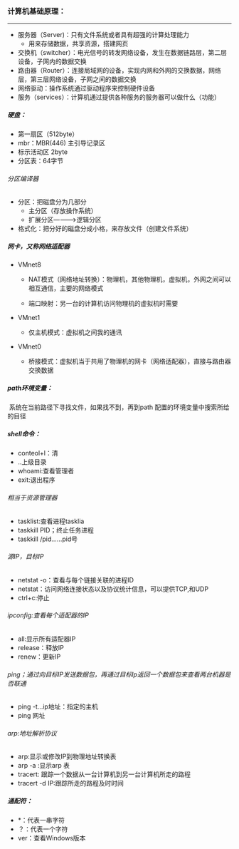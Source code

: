### 计算机基础原理：

------

- 服务器（Server)：只有文件系统或者具有超强的计算处理能力
  - 用来存储数据，共享资源，搭建网页
- 交换机（switcher）：电光信号的转发网络设备，发生在数据链路层，第二层设备，子网内的数据交换
- 路由器（Router）：连接局域网的设备，实现内网和外网的交换数据，网络层，第三层网络设备，子网之间的数据交换
- 网络驱动：操作系统通过驱动程序来控制硬件设备
- 服务（services）：计算机通过提供各种服务的服务器可以做什么（功能）

##### 硬盘：

- 第一扇区（512byte）
- mbr：MBR(446) 主引导记录区
- 标示活动区 2byte
- 分区表：64字节

###### 分区编译器

- 分区：把磁盘分为几部分
  - 主分区（存放操作系统）
  - 扩展分区————>逻辑分区
- 格式化：把分好的磁盘分成小格，来存放文件（创建文件系统）

##### 网卡，又称网络适配器

- VMnet8

  - NAT模式（网络地址转换）：物理机，其他物理机，虚拟机，外网之间可以相互通信，主要的网络模式

  - 端口映射：另一台的计算机访问物理机的虚拟机时需要

- VMnet1

  - 仅主机模式<host only>：虚拟机之间我的通讯

- VMnet0

  - 桥接模式：虚拟机当于共用了物理机的网卡（网络适配器），直接与路由器交换数据

##### path环境变量：

​	系统在当前路径下寻找文件，如果找不到，再到path 配置的环境变量中搜索所给的目径   

##### shell命令：

- conteol+l：清
- ..上级目录
- whoami:查看管理者
- exit:退出程序

###### 相当于资源管理器

- tasklist:查看进程tasklia
- taskkill  PID；终止任务进程
- taskkill /pid......pid号

###### 源IP，目标IP

- netstat -o：查看与每个链接关联的进程ID
- netstat：访问网络连接状态以及协议统计信息，可以提供TCP,和UDP
- ctrl+c:停止

###### ipconfig:查看每个适配器的IP 

- all:显示所有适配器IP  
- release：释放IP 
-  renew：更新IP

###### ping；通过向目标IP发送数据包，再通过目标Ip返回一个数据包来查看两台机器是否联通

- ping -t...ip地址：指定的主机
- ping 网址

###### arp:地址解析协议

- arp:显示或修改IP到物理地址转换表
- arp -a :显示arp 表
- tracert:  跟踪一个数据从一台计算机到另一台计算机所走的路程
- tracert -d IP:跟踪所走的路程及时时间

##### 通配符：

- *：代表一串字符
- ？：代表一个字符
- ver：查看Windows版本

